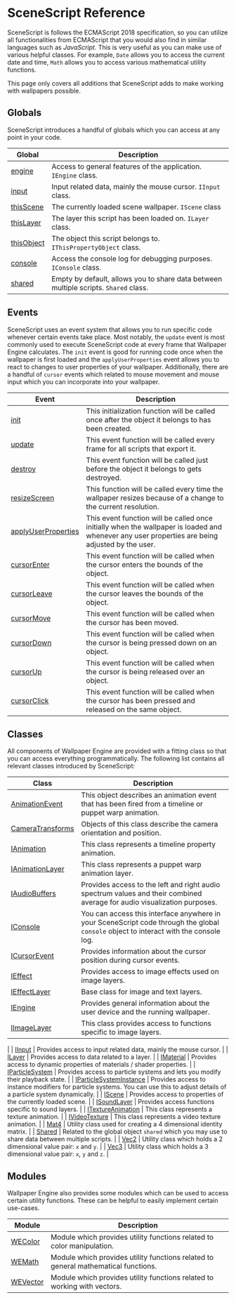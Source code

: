 # SceneScript Reference

SceneScript is follows the ECMAScript 2018 specification, so you can utilize all functionalities from ECMAScript that you would also find in similar languages such as *JavaScript*. This is very useful as you can make use of various helpful classes. For example, `Date` allows you to access the current date and time, `Math` allows you to access various mathematical utility functions.

This page only covers all additions that SceneScript adds to make working with wallpapers possible.

## Globals

SceneScript introduces a handful of globals which you can access at any point in your code.

| Global        | Description   |
|---------------|---------------|
| [engine](/scene/scenescript/reference/class/IEngine) | Access to general features of the application. `IEngine` class. |
| [input](/scene/scenescript/reference/class/IInput) | Input related data, mainly the mouse cursor. `IInput` class.|
| [thisScene](/scene/scenescript/reference/class/IScene) | The currently loaded scene wallpaper. `IScene` class |
| [thisLayer](/scene/scenescript/reference/class/ILayer) | The layer this script has been loaded on. `ILayer` class. |
| [thisObject](/scene/scenescript/reference/class/IThisPropertyObject) | The object this script belongs to. `IThisPropertyObject` class. |
| [console](/scene/scenescript/reference/class/IConsole) | Access the console log for debugging purposes. `IConsole` class. |
| [shared](/scene/scenescript/reference/class/Shared) | Empty by default, allows you to share data between multiple scripts. `Shared` class. |

## Events

SceneScript uses an event system that allows you to run specific code whenever certain events take place. Most notably, the `update` event is most commonly used to execute SceneScript code at every frame that Wallpaper Engine calculates. The `init` event is good for running code once when the wallpaper is first loaded and the `applyUserProperties` event allows you to react to changes to user properties of your wallpaper. Additionally, there are a handful of `cursor` events which related to mouse movement and mouse input which you can incorporate into your wallpaper.

| Event                | Description   |
|----------------------|---------------|
| [init](/scene/scenescript/reference/event/init) | This initialization function will be called once after the object it belongs to has been created. |
| [update](/scene/scenescript/reference/event/update) | This event function will be called every frame for all scripts that export it. |
| [destroy](/scene/scenescript/reference/event/destroy) | This event function will be called just before the object it belongs to gets destroyed. |
| [resizeScreen](/scene/scenescript/reference/event/resizeScreen) | This function will be called every time the wallpaper resizes because of a change to the current resolution. |
| [applyUserProperties](/scene/scenescript/reference/event/applyUserProperties) | This event function will be called once initially when the wallpaper is loaded and whenever any user properties are being adjusted by the user. |
| [cursorEnter](/scene/scenescript/reference/event/cursor) | This event function will be called when the cursor enters the bounds of the object. |
| [cursorLeave](/scene/scenescript/reference/event/cursor) | This event function will be called when the cursor leaves the bounds of the object. |
| [cursorMove](/scene/scenescript/reference/event/cursor) | This event function will be called when the cursor has been moved. |
| [cursorDown](/scene/scenescript/reference/event/cursor) | This event function will be called when the cursor is being pressed down on an object. |
| [cursorUp](/scene/scenescript/reference/event/cursor) | This event function will be called when the cursor is being released over an object.  |
| [cursorClick](/scene/scenescript/reference/event/cursor) | This event function will be called when the cursor has been pressed and released on the same object. |

## Classes

All components of Wallpaper Engine are provided with a fitting class so that you can access everything programmatically. The following list contains all relevant classes introduced by SceneScript:

| Class                | Description   |
|----------------------|---------------|
| [AnimationEvent](/scene/scenescript/reference/class/AnimationEvent) | This object describes an animation event that has been fired from a timeline or puppet warp animation. |
| [CameraTransforms](/scene/scenescript/reference/class/CameraTransforms) | Objects of this class describe the camera orientation and position. |
| [IAnimation](/scene/scenescript/reference/class/IAnimation) | This class represents a timeline property animation. |
| [IAnimationLayer](/scene/scenescript/reference/class/IAnimationLayer) | This class represents a puppet warp animation layer. |
| [IAudioBuffers](/scene/scenescript/reference/class/IAudioBuffers) | Provides access to the left and right audio spectrum values and their combined average for audio visualization purposes. |
| [IConsole](/scene/scenescript/reference/class/IConsole) | You can access this interface anywhere in your SceneScript code through the global `console` object to interact with the console log. |
| [ICursorEvent](/scene/scenescript/reference/class/ICursorEvent) | Provides information about the cursor position during cursor events. |
| [IEffect](/scene/scenescript/reference/class/IEffect) | Provides access to image effects used on image layers. |
| [IEffectLayer](/scene/scenescript/reference/class/IEffectLayer) | Base class for image and text layers. |
| [IEngine](/scene/scenescript/reference/class/IEngine) | Provides general information about the user device and the running wallpaper. |
| [IImageLayer](/scene/scenescript/reference/class/IImageLayer) | This class provides access to functions specific to image layers.
 |
| [IInput](/scene/scenescript/reference/class/IInput) | Provides access to input related data, mainly the mouse cursor. |
| [ILayer](/scene/scenescript/reference/class/ILayer) | Provides access to data related to a layer. |
| [IMaterial](/scene/scenescript/reference/class/IMaterial) | Provides access to dynamic properties of materials / shader properties. |
| [IParticleSystem](/scene/scenescript/reference/class/IParticleSystem) | Provides access to particle systems and lets you modify their playback state. |
| [IParticleSystemInstance](/scene/scenescript/reference/class/IParticleSystemInstance) | Provides access to instance modifiers for particle systems. You can use this to adjust details of a particle system dynamically. |
| [IScene](/scene/scenescript/reference/class/IScene) | Provides access to properties of the currently loaded scene. |
| [ISoundLayer](/scene/scenescript/reference/class/ISoundLayer) | Provides access functions specific to sound layers. |
| [ITextureAnimation](/scene/scenescript/reference/class/ITextureAnimation) | This class represents a texture animation. |
| [IVideoTexture](/scene/scenescript/reference/class/IVideoTexture) | This class represents a video texture animation. |
| [Mat4](/scene/scenescript/reference/class/Mat4) | Utility class used for creating a 4 dimensional identity matrix. |
| [Shared](/scene/scenescript/reference/class/Shared) | Related to the global object `shared` which you may use to share data between multiple scripts. |
| [Vec2](/scene/scenescript/reference/class/Vec2) | Utility class which holds a 2 dimensional value pair: `x` and `y`. |
| [Vec3](/scene/scenescript/reference/class/Vec3) | Utility class which holds a 3 dimensional value pair: `x`, `y` and `z`. |

## Modules

Wallpaper Engine also provides some modules which can be used to access certain utility functions. These can be helpful to easily implement certain use-cases.

| Module                | Description   |
|----------------------|---------------|
| [WEColor](/scene/scenescript/reference/module/WEColor) | Module which provides utility functions related to color manipulation. |
| [WEMath](/scene/scenescript/reference/module/WEMath) | Module which provides utility functions related to general mathematical functions. |
| [WEVector](/scene/scenescript/reference/module/WEVector) | Module which provides utility functions related to working with vectors. |
